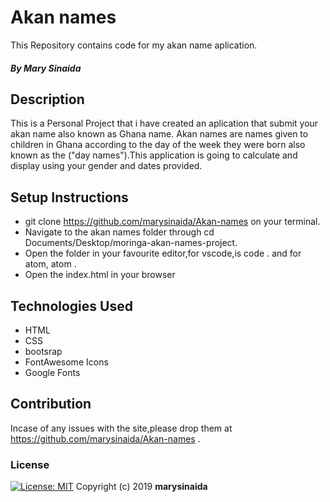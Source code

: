 # Akan names
This Repository contains code for my akan name aplication.
##### By Mary Sinaida
## Description
This is a Personal Project that i have created an aplication that submit your akan name also known as Ghana name. Akan names are names given to children in Ghana according to the day of the week they were born also known as the ("day names").This application is going to calculate and display using your gender and dates provided.
              </div>  
## Setup Instructions
* git clone https://github.com/marysinaida/Akan-names on your terminal.
* Navigate to the akan names folder through cd Documents/Desktop/moringa-akan-names-project.
* Open the folder in your favourite editor,for vscode,is code . and for atom, atom .
* Open the index.html in your browser
## Technologies Used
* HTML
* CSS
* bootsrap
* FontAwesome Icons
* Google Fonts
## Contribution
Incase of any issues with the site,please drop them at https://github.com/marysinaida/Akan-names .
### License
[![License: MIT](https://img.shields.io/badge/License-MIT-yellow.svg)](https://opensource.org/licenses/MIT)
Copyright (c) 2019 **marysinaida**



